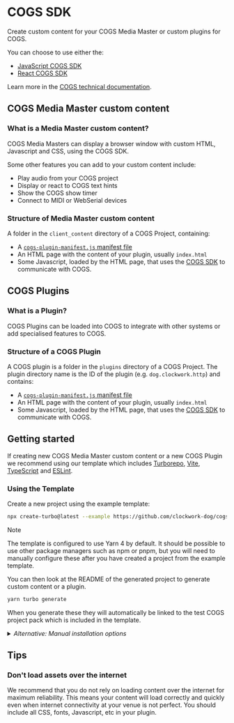# COGS SDK

Create custom content for your COGS Media Master or custom plugins for COGS.

You can choose to use either the:

- [JavaScript COGS SDK](./packages/javascript/README.md)
- [React COGS SDK](./packages/react/README.md)

Learn more in the [COGS technical documentation](https://docs.cogs.show).

## COGS Media Master custom content

### What is a Media Master custom content?

COGS Media Masters can display a browser window with custom HTML, Javascript and CSS, using the COGS SDK.

Some other features you can add to your custom content include:

- Play audio from your COGS project
- Display or react to COGS text hints
- Show the COGS show timer
- Connect to MIDI or WebSerial devices

### Structure of Media Master custom content

A folder in the `client_content` directory of a COGS Project, containing:

- A [`cogs-plugin-manifest.js` manifest file](https://clockwork-dog.github.io/cogs-sdk/javascript/interfaces/CogsPluginManifestJson.html)
- An HTML page with the content of your plugin, usually `index.html`
- Some Javascript, loaded by the HTML page, that uses the [COGS SDK](https://github.com/clockwork-dog/cogs-sdk) to communicate with COGS.

## COGS Plugins

### What is a Plugin?

COGS Plugins can be loaded into COGS to integrate with other systems or add specialised features to COGS.

### Structure of a COGS Plugin

A COGS plugin is a folder in the `plugins` directory of a COGS Project. The plugin directory name is the ID of the plugin (e.g. `dog.clockwork.http`) and contains:

- A [`cogs-plugin-manifest.js` manifest file](https://clockwork-dog.github.io/cogs-sdk/javascript/interfaces/CogsPluginManifestJson.html)
- An HTML page with the content of your plugin, usually `index.html`
- Some Javascript, loaded by the HTML page, that uses the [COGS SDK](https://github.com/clockwork-dog/cogs-sdk) to communicate with COGS.

## Getting started

If creating new COGS Media Master custom content or a new COGS Plugin we recommend using our template which includes [Turborepo](https://turborepo.com/), [Vite](https://vite.dev/), [TypeScript](https://www.typescriptlang.org/) and [ESLint](https://eslint.org/).

### Using the Template

Create a new project using the example template:

```bash
npx create-turbo@latest --example https://github.com/clockwork-dog/cogs-sdk/tree/main/template --package-manager yarn
```

> [!NOTE]
> The template is configured to use Yarn 4 by default. It should be possible to use other package managers such as npm or pnpm, but you will need to manually configure these after you have created a project from the example template.

You can then look at the README of the generated project to generate custom content or a plugin.

```sh
yarn turbo generate
```

When you generate these they will automatically be linked to the test COGS project pack which is included in the template.

<details>
<summary><em>Alternative: Manual installation options</em></summary>

### Vite

1. Create a project with Vite as usual and add cogs-sdk
   e.g.
   ```
   yarn create vite my-vite-plugin --template vanilla-ts
   yarn add --dev @clockworkdog/cogs-client
   yarn install;
   // OR
   yarn create vite my-vite-plugin --template react-ts
   yarn add --dev @clockworkdog/cogs-client
   yarn install;
   ```
2. Add a polyfill for `global` by adding the following to `index.html`.
   ```html
   <script>
     if (global === undefined) {
       var global = window;
     }
     if (module === undefined) {
       var module = {};
     }
   </script>
   ```
3. Set `base` to `./` in `vite.config.ts` so the content can be hosted in a subfolder:
   e.g.

   ```ts
   import { defineConfig } from 'vite';

   export default defineConfig({
     base: './',
   });
   ```

4. If using Typescript, add the following options to `tsconfig.js` to support importing `cogs-plugin-manifest.js`:
   ```json
   {
     "compilerOptions": {
       "checkJs": true
     }
   }
   ```
5. Add a `cogs-plugin-manifest.js` file to the `src` folder as described above
6. Symlink `public/cogs-plugin-manifest.js` to `src/cogs-plugin-manifest.json` so that it is included in the build output:
   ```bash
   # macOS / Linux
   ln -s ../src/cogs-plugin-manifest.js public/cogs-plugin-manifest.js
   # Windows
   mklink /H public\cogs-plugin-manifest.js src\cogs-plugin-manifest.js
   ```
7. If you are using React, remove `<React.StrictMode>` from your top-level component to avoid issues with multiple websockets during development.
8. Add the [COGS SDK](https://github.com/clockwork-dog/cogs-sdk/) to your project. (See [#quick-start](Quick start).)

When importing your manifest file in your source code be sure to use a wildcard import as follows:

```js
import * as manifest from './cogs-plugin-manifest.js';
```

### Create React App template (deprecated)

See https://github.com/clockwork-dog/cra-template-cogs-client

### Create React App project setup (deprecated)

1. Create a project with `create-react-app` as usual
   e.g.
   ```s
   yarn create react-app my-react-plugin --template typescript
   ```
2. Set `homepage` to `./` in `package.json` so the content can be hosted at in a subfolder:
   e.g.
   ```json
   {
     "homepage": "./",
     ...
   }
   ```
3. Add a `cogs-plugin-manifest.js` file to the `src` folder as described above
4. Symlink `public/cogs-plugin-manifest.js` to `src/cogs-plugin-manifest.json` so that it is included in the build output:
   ```s
   # macOS / Linux
   ln -s ../src/cogs-plugin-manifest.js public/cogs-plugin-manifest.js
   # Windows
   mklink /H public\cogs-plugin-manifest.js src\cogs-plugin-manifest.js
   ```
5. If you are using React, remove `<React.StrictMode>` from your top-level component to avoid issues with multiple websockets during development.
6. Add the [COGS SDK](https://github.com/clockwork-dog/cogs-sdk/) to your project. (See [#quick-start](Quick start).)

</details>

## Tips

### Don't load assets over the internet

We recommend that you do not rely on loading content over the internet for maximum reliability. This means your content will load correctly and quickly even when internet connectivity at your venue is not perfect. You should include all CSS, fonts, Javascript, etc in your plugin.

